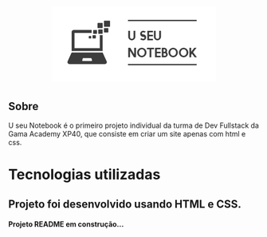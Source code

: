 <h1 align="center">
<img src="img/horizontal_on_white_by_logaster - Copia.png"> </h1
>
<h2> Sobre</h2>
<p> U seu Notebook é o primeiro projeto individual da turma de Dev Fullstack da Gama Academy XP40, que consiste em  criar um site apenas com html e css.

<h1>Tecnologias utilizadas</h1>
<h2>Projeto foi desenvolvido usando HTML e CSS.</h2>

<h4>Projeto README em construção...</h4>